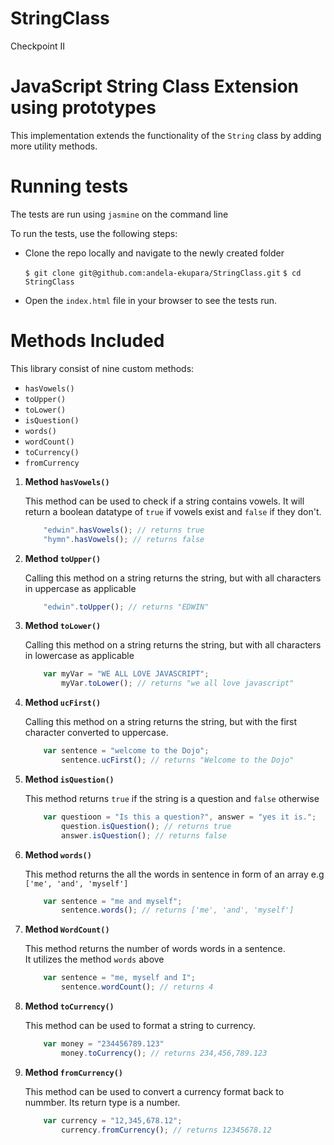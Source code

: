 # StringClass
Checkpoint II

# JavaScript String Class Extension using prototypes

This implementation extends the functionality of the `String` class by adding more utility methods.

# Running tests
The tests are run using `jasmine` on the command line

To run the tests, use the following steps:

 - Clone the repo locally and navigate to the newly created folder

    `$ git clone git@github.com:andela-ekupara/StringClass.git`
    `$ cd StringClass`

 - Open the `index.html` file in your browser to see the tests run.


# Methods Included

This library consist of nine custom methods:
 - `hasVowels()`
 - `toUpper()`
 - `toLower()`
 - `isQuestion()`
 - `words()`
 - `wordCount()`
 - `toCurrency()`
 - `fromCurrency`

1. **Method `hasVowels()`**

    This method can be used to check if a string contains vowels.
    It will return a boolean datatype of `true` if vowels exist and `false` if they don't.

    ``` JavaScript
        "edwin".hasVowels(); // returns true
        "hymn".hasVowels(); // returns false
    ```
2.  **Method `toUpper()`**

    Calling this method on a string returns the string, but with all characters in uppercase as applicable

    ``` JavaScript
        "edwin".toUpper(); // returns "EDWIN"
    ```
3. **Method `toLower()`**

    Calling this method on a string returns the string, but with all characters in lowercase as applicable

    ``` JavaScript
        var myVar = "WE ALL LOVE JAVASCRIPT";
            myVar.toLower(); // returns "we all love javascript"
    ```
4. **Method `ucFirst()`**

    Calling this method on a string returns the string, but with the first character 
    converted to uppercase.

    ``` JavaScript
        var sentence = "welcome to the Dojo";
            sentence.ucFirst(); // returns "Welcome to the Dojo"
    ```
5.  **Method `isQuestion()`**

    This method returns `true` if the string is a question and `false` otherwise

    ``` JavaScript
        var questioon = "Is this a question?", answer = "yes it is.";
            question.isQuestion(); // returns true
            answer.isQuestion(); // returns false
    ```
6.  **Method `words()`**

    This method returns the all the words in sentence in form of an array
    e.g `['me', 'and', 'myself']`

    ``` JavaScript
        var sentence = "me and myself";
            sentence.words(); // returns ['me', 'and', 'myself']
    ```
7.  **Method `WordCount()`**

    This method returns the number of words words in a sentence.  
    It utilizes the method `words` above
    ``` JavaScript
        var sentence = "me, myself and I";
            sentence.wordCount(); // returns 4
    ```
8.  **Method `toCurrency()`**

    This method can be used to format a string to currency.
    ``` Javascript
        var money = "234456789.123"
            money.toCurrency(); // returns 234,456,789.123
    ```
9.  **Method `fromCurrency()`**

    This method can be used to convert a currency format back to nummber.
    Its return type is a number.
    ``` JavaScript
        var currency = "12,345,678.12";
            currency.fromCurrency(); // returns 12345678.12
    ```

